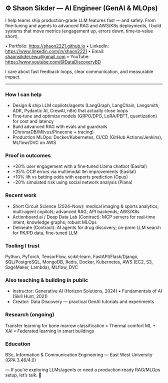 ## ⚙️ Shaon Sikder — AI Engineer (GenAI & MLOps)

I help teams ship production‑grade LLM features fast — and safely. From fine‑tuning and agents to advanced RAG and AWS/K8s deployments, I build systems that move metrics (engagement up, errors down, time‑to‑value short).

• Portfolio: https://shaon2221.github.io  • LinkedIn: https://www.linkedin.com/in/shaon2221  • Email: shaonsikder.ewu@gmail.com  • YouTube: https://www.youtube.com/@DataDiscoveryBD

I care about fast feedback loops, clear communication, and measurable impact.

---

### How I can help
- Design & ship LLM copilots/agents (LangGraph, LangChain, Langsmith, ADK, Pydantic AI, CrewAI, n8n) that actually close loops
- Fine‑tune and optimize models (GRPO/DPO, LoRA/PEFT, quantization) for cost and latency
- Build advanced RAG with evals and guardrails (ChromaDB/Milvus/Pinecone + tracing)
- Production MLOps: Docker/Kubernetes, CI/CD (GitHub Actions/Jenkins), MLflow/DVC on AWS

### Proof in outcomes
- +20% user engagement with a fine‑tuned Llama chatbot (Easital)
- −35% OCR errors via multimodal llm improvements (Easital)
- +10% lift vs betting odds with esports prediction (Opus)
- −20% simulated risk using social network analysis (Piana)

### Recent work
- Short Circuit Science (2024–Now): medical imaging & sports analytics; multi‑agent copilots; advanced RAG; API backends; AWS/K8s
- Actionboard.ai / Deep Data Lab (Contract): MCP servers for real‑time intent, knowledge graphs; robust MLOps
- Delineate (Contract): AI agents for drug discovery; on‑prem LLM search for PK/PD data, fine-tuned LLM

### Tooling I trust
Python, PyTorch, TensorFlow, scikit‑learn, FastAPI/Flask/Django, SQL/PostgreSQL, MongoDB, Redis, Docker, Kubernetes, AWS (EC2, S3, SageMaker, Lambda), MLflow, DVC

### Also teaching & building in public
- Instructor: Generative AI (Horizon Solutions, 2024) • Fundamentals of AI (Skill Hunt, 2021)
- Creator: Data Discovery — practical GenAI tutorials and experiments

### Research (ongoing)
Transfer learning for bone marrow classification • Thermal comfort ML + XAI • Federated learning in smart buildings

### Education
BSc, Information & Communication Engineering — East West University (GPA 3.46/4.0)

— If you’re exploring LLMs/agents or need a production‑ready RAG/MLOps setup, let’s talk. 🚀

